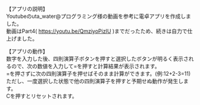 【アプリの説明】</br>
Youtubeのuta_water@プログラミング様の動画を参考に電卓アプリを作成しました。</br>
動画はPart4( https://youtu.be/QmziyoPizIU )までだったため、続きは自力で仕上げました。</br>

【アプリの動作】</br>
数字を入力した後、四則演算子ボタンを押すと選択したボタンが明るく表示されるので、次の数値を入力して=を押すと計算結果が表示されます。</br>
=を押さずに次の四則演算子を押せばそのまま計算ができます。(例:12+2-3=11)</br>
ただし、一度選択した状態で他の四則演算子を押すと予期せぬ動作が発生します。</br>
Cを押すとリセットされます。</br>
